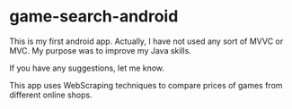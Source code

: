 # game-search-android

This is my first android app. 
Actually, I have not used any sort of MVVC or MVC. 
My purpose was to improve my Java skills. 

If you have any suggestions, let me know.

This app uses WebScraping techniques to compare prices of games from different online shops.
